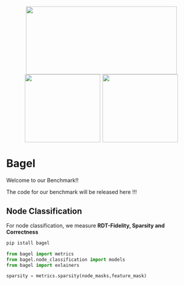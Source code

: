 <h1 style="text-align:center">
<img style="vertical-align:middle" width="400" height="180" src="https://github.com/Mandeep-Rathee/Bagel-benchmark/blob/main/Images/luh_logo.jpg" />
<img style="vertical-align:middle" width="200" height="180" src="https://github.com/Mandeep-Rathee/Bagel-benchmark/blob/main/Images/l3s_logo.jpeg" />
<img style="vertical-align:middle" width="200" height="180" src="https://github.com/Mandeep-Rathee/Bagel-benchmark/blob/main/Images/TU-Delft_logo.png" />

</h1>

# Bagel
Welcome to our Benchmark!!


The code for our benchmark will be released here !!!
## Node Classification

For node classification, we measure **RDT-Fidelity, Sparsity and Correctness**



 
```python
pip istall bagel
```

```python
from bagel import metrics
from bagel.node_classification import models
from bagel import exlainers

sparsity = metrics.sparsity(node_masks,feature_mask)


```
